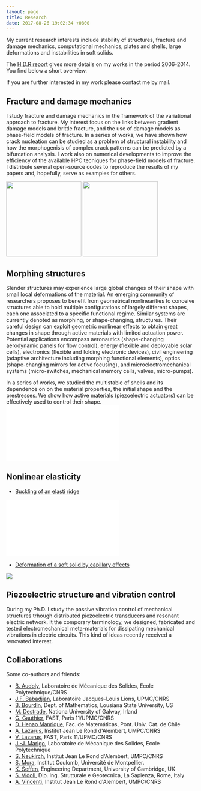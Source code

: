 ```yaml
---
layout: page
title: Research
date: 2017-08-26 19:02:34 +0800
---
```

My current research interests include stability of structures,
fracture and damage mechanics, computational mechanics,
plates and shells, large deformations and instabilities in soft solids.

The [H.D.R report](http://www.lmm.jussieu.fr/~corrado/articles/hdr-small.pdf) gives more details on my works in the period 2006-2014. You find below a short overview.

If you are further interested in my work please contact me by mail.

## Fracture and damage mechanics
I study fracture and damage mechanics in the framework of the variational approach
 to fracture. My interest focus on the links between gradient damage models and brittle fracture, and the use of damage models as phase-field models of fracture.
In a series of works, we have shown how crack nucleation can be studied  as a problem of structural instability and how the morphogenisis of complex crack patterns can be predicted by a bifurcation analysis.
I work also on numerical developments to improve the efficiency of the available HPC tecniques for phase-field models of fracture. I distribute several open-source codes to reproduce the results of my papers and, hopefully, serve as examples for others.

<img style="float: center; margin: 0px 0px 0px 0px;" src="{{site.baseurl}}/images/Wafer-init-0_28Mnd-tridelaunay-0144.pdf" width="200" />
<img style="float: center; margin: 0px 0px 0px 0px;" src="{{site.baseurl}}/images/tshock.png" width="200" />


## Morphing structures

Slender structures may experience large global changes of their shape with small local deformations of the material. An emerging community of researchers proposes to benefit from geometrical nonlinearities to conceive structures able to hold multiple configurations of largely different shapes, each one associated to a specific functional regime. Similar systems are currently denoted as morphing, or shape-changing, structures. Their careful design can exploit geometric nonlinear effects to obtain great changes in shape through active materials with limited actuation power. Potential applications encompass aeronautics (shape-changing aerodynamic panels for flow control), energy (flexible and deployable solar cells), electronics (flexible and folding electronic devices), civil engineering (adaptive architecture including morphing functional elements), optics (shape-changing mirrors for active focusing), and microelectromechanical systems (micro-switches, mechanical memory cells, valves, micro-pumps).

In a series of works, we studied the multistable of shells and its dependence on on the material properties, the initial shape and the prestresses. We show how active materials (piezoelectric actuators) can be effectively used to control their shape.
![]({{site.baseurl}}/images/coverimage-cm.pdf)

## Nonlinear elasticity

- [Buckling of an elasti ridge](http://www.dalembert.upmc.fr/alazarus/Publications/2017-Physical-Review-Letters-Lestringant.pdf)

![]({{site.baseurl}}/images/ridge.pdf)

- [Deformation of a soft solid by capillary effects](http://www.lmm.jussieu.fr/%7ecorrado/articles/cm-a13-MorMauPho.pdf)

![]({{site.baseurl}}/images/boxgamma05.png)


## Piezoelectric structure and vibration control
During my Ph.D. I study the passive vibration control of mechanical structures trhough distributed piezoelectric transducers and resonant electric network. It the comporary terminology, we designed, fabricated and tested electromechanical meta-materials for dissipating mechanical vibrations in electric circuits. This kind of ideas recently received a renovated interest.

## Collaborations

Some co-authors and friends:

 - [B. Audoly](http://www.lmm.jussieu.fr/%7Eaudoly/), Laboratoire de Mécanique des Solides, Ecole Polytechnique/CNRS
 - [J.F. Babadjian](https://www.math.u-psud.fr/~babadjian/), Laboratoire Jacques-Louis Lions, UPMC/CNRS
 - [B. Bourdin](https://www.math.lsu.edu/~bourdin/), Dept. of Mathematics, Lousiana State University, US
 - [M. Destrade](http://www.maths.nuigalway.ie/~destrade/), Nationa University of Galway, Irland
 - [G. Gauthier](https://www.researchgate.net/profile/Georges_Gauthier), FAST, Paris 11/UPMC/CNRS
 - [D. Henao Manrique](http://www.mat.uc.cl/~dhenao/), Fac. de Matemáticas, Pont. Univ. Cat. de Chile
 - [A. Lazarus](http://www.dalembert.upmc.fr/home/lazarus/), Institut Jean Le Rond d'Alembert, UMPC/CNRS
 - [V. Lazarus](http://www.fast.u-psud.fr/~lazarus/), FAST, Paris 11/UPMC/CNRS
 - [J.-J. Marigo](https://scholar.google.fr/citations?user=biuIg4EAAAAJ&hl=en), Laboratoire de Mécanique des Solides, Ecole Polytechnique
 - [S. Neukirch](http://www.lmm.jussieu.fr/~neukirch/), Institut Jean Le Rond d'Alembert, UMPC/CNRS
 - [S. Mora](https://transfert.lmgc.univ-montp2.fr/~smora), Institut Coulomb, Université de Montpellier.
 - [K. Seffen](http://www-civ.eng.cam.ac.uk/struct/kas/), Engineering Department, University of Cambridge, UK
 - [S. Vidoli](https://sites.google.com/a/uniroma1.it/stefanovidoli/), Dip. Ing. Strutturale e Geotecnica, La Sapienza, Rome, Italy
 - [A. Vincenti](http://www.dalembert.upmc.fr/home/vincenti/index.php), Institut Jean Le Rond d'Alembert, UMPC/CNRS
